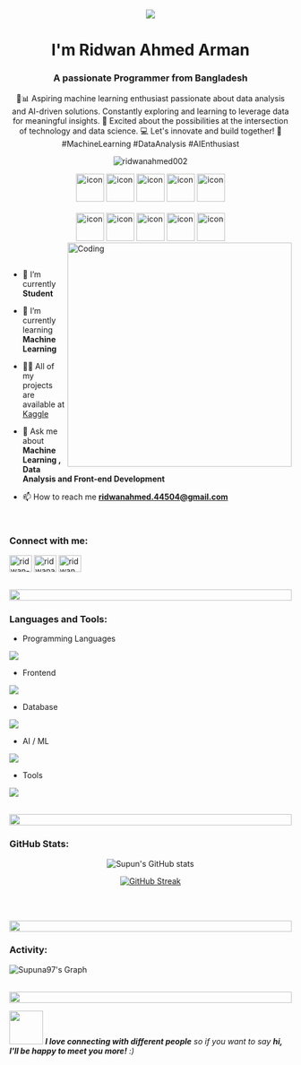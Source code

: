 <h1 align="center">
    <img src="https://readme-typing-svg.herokuapp.com/?font=Righteous&size=35&center=true&vCenter=true&width=500&height=70&duration=2000&lines=Hi;Bonjour;Hallo;Ciao;您好;नमस्ते";" />
</h1>

<h1 align="center">I'm Ridwan Ahmed Arman</h1>
<h3 align="center">A passionate Programmer from Bangladesh</h3>
<p align="center">🤖📊 Aspiring machine learning enthusiast passionate about data analysis and AI-driven solutions. Constantly exploring and learning to leverage data for meaningful insights. 🌟 Excited about the possibilities at the intersection of technology and data science. 💻 Let's innovate and build together! 🚀 #MachineLearning #DataAnalysis #AIEnthusiast</p>
<p align="center"> 
 <img src="https://komarev.com/ghpvc/?username=ridwanahmed002&label=Profile%20views&color=0e75b6&style=flat" alt="ridwanahmed002" /> 
</p>

<div align="center">
  <img src="https://techstack-generator.vercel.app/python-icon.svg" alt="icon" width="50" height="50" />
  <img src="https://techstack-generator.vercel.app/cpp-icon.svg" alt="icon" width="50" height="50" />
  <img src="https://techstack-generator.vercel.app/mysql-icon.svg" alt="icon" width="50" height="50" />
  <img src="https://techstack-generator.vercel.app/java-icon.svg" alt="icon" width="50" height="50" />
  <img src="https://techstack-generator.vercel.app/csharp-icon.svg" alt="icon" width="50" height="50" />
  
 
</div>

<br>

<div align="center">
  <img src="https://techstack-generator.vercel.app/js-icon.svg" alt="icon"width="50" height="50" />
  <img src="https://techstack-generator.vercel.app/react-icon.svg" alt="icon" width="50" height="50" />
  <img src="https://techstack-generator.vercel.app/aws-icon.svg" alt="icon" width="50" height="50" />
  <img src="https://techstack-generator.vercel.app/github-icon.svg" alt="icon" width="50" height="50" />
  <img src="https://techstack-generator.vercel.app/prettier-icon.svg" alt="icon" width="50" height="50" />
</div>

<img align="right" alt="Coding" width="400" src="https://user-images.githubusercontent.com/74038190/229223263-cf2e4b07-2615-4f87-9c38-e37600f8381a.gif">
<br><br>

- 🔭 I’m currently **Student**

- 🌱 I’m currently learning **Machine Learning**

- 👨‍💻 All of my projects are available at [Kaggle](https://www.kaggle.com/ridwanahmedarman)

- 💬 Ask me about **Machine Learning , Data Analysis and Front-end Development**

- 📫 How to reach me **ridwanahmed.44504@gmail.com**


<br>
<h3 align="left">Connect with me:</h3>
<p align="left">
<a href="https://linkedin.com/in/ridwan-ahmed-arman-287677193" target="blank"><img align="center" src="https://raw.githubusercontent.com/rahuldkjain/github-profile-readme-generator/master/src/images/icons/Social/linked-in-alt.svg" alt="ridwan-ahmed-arman-287677193" height="30" width="40" /></a>
<a href="https://kaggle.com/ridwanahmedarman" target="blank"><img align="center" src="https://raw.githubusercontent.com/rahuldkjain/github-profile-readme-generator/master/src/images/icons/Social/kaggle.svg" alt="ridwanahmedarman" height="30" width="40" /></a>
<a href="https://fb.com/ridwan.ahmed.165033" target="blank"><img align="center" src="https://raw.githubusercontent.com/rahuldkjain/github-profile-readme-generator/master/src/images/icons/Social/facebook.svg" alt="ridwan.ahmed.165033" height="30" width="40" /></a>
</p>
<br>

<img src="https://i.imgur.com/dBaSKWF.gif" height="20" width="100%">

<h3 align="left">Languages and Tools:</h3>

- Programming Languages
<p align="left">
  <a href="https://skillicons.dev">
    <img src="https://skillicons.dev/icons?i=py,r,cs,cpp,php,java" />
  </a>
</p>

- Frontend
<p align="left">
  <a href="https://skillicons.dev">
    <img src="https://skillicons.dev/icons?i=js,react,css,html" />
  </a>
</p>

- Database
<p align="left">
  <a href="https://skillicons.dev">
    <img src="https://skillicons.dev/icons?i=mongodb,mysql,sqlite" />
  </a>
</p>

- AI / ML
<p align="left">
  <a href="https://skillicons.dev">
    <img src="https://skillicons.dev/icons?i=tensorflow,pytorch" />
  </a>
</p>

- Tools
<p align="left">
  <a href="https://skillicons.dev">
    <img src="https://skillicons.dev/icons?i=git,github,vscode,linux" />
  </a>
</p>

<br/>

<img src="https://i.imgur.com/dBaSKWF.gif" height="20" width="100%">


<h3 align="left">GitHub Stats:</h3>
<div align="center">

![Supun's GitHub stats](https://github-readme-stats.vercel.app/api?username=ridwanahmed002\&theme=midnight-purple\&show_icons=true\&show=reviews,prs_merged,prs_merged_percentage\&hide=contribs,issues)

[![GitHub Streak](https://streak-stats.demolab.com/?user=ridwanahmed002&theme=midnight-purple)](https://git.io/streak-stats)

</div>

<br><br>

<img src="https://i.imgur.com/dBaSKWF.gif" height="20" width="100%">

<h3 align="left">Activity:</h3>

![Supuna97's Graph](https://github-readme-activity-graph.vercel.app/graph?username=ridwanahmed002&custom_title=Arman's%20GitHub%20Activity%20Graph&bg_color=0D1117&color=7F3FBF&line=7F3FBF&point=7F3FBF&area_color=FFFFFF&title_color=FFFFFF&area=true)
<br><br>

<img src="https://i.imgur.com/dBaSKWF.gif" height="20" width="100%">

<img src="https://media.giphy.com/media/LnQjpWaON8nhr21vNW/giphy.gif" width="60"> <em><b>I love connecting with different people</b> so if you want to say <b>hi, I'll be happy to meet you more!</b> :)</em>

<br>
